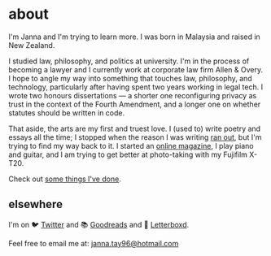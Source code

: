 # about

I'm Janna and I'm trying to learn more. I was born in Malaysia and raised in New Zealand.

I studied law, philosophy, and politics at university. I'm in the process of becoming a lawyer and I currently work at corporate law firm Allen & Overy. I hope to angle my way into something that touches law, philosophy, and technology, particularly after having spent two years working in legal tech. I wrote two honours dissertations — a shorter one reconfiguring privacy as trust in the context of the Fourth Amendment, and a longer one on whether statutes should be written in code.

That aside, the arts are my first and truest love. I (used to) write poetry and essays all the time; I stopped when the reason I was writing [ran out](https://janna.netlify.app/post/moving-metaphors/), but I'm trying to find my way back to it. I started an [online magazine](http://oscen.co/), I play piano and guitar, and I am trying to get better at photo-taking with my Fujifilm X-T20.

Check out [some things I've done](https://janna.netlify.app/portfolio/).

## elsewhere

I'm on 🐦 [Twitter](https://twitter.com/janna_tay) and 📚 [Goodreads](https://www.goodreads.com/user/show/5874093-janna) and 🎥 [Letterboxd](https://letterboxd.com/merulae/).

Feel free to email me at: janna.tay96@hotmail.com
